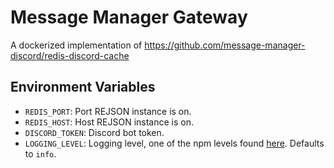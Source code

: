 # Message Manager Gateway

A dockerized implementation of https://github.com/message-manager-discord/redis-discord-cache

## Environment Variables

- `REDIS_PORT`: Port REJSON instance is on.
- `REDIS_HOST`: Host REJSON instance is on.
- `DISCORD_TOKEN`: Discord bot token.
- `LOGGING_LEVEL`: Logging level, one of the npm levels found [here](https://github.com/winstonjs/winston#logging-levels). Defaults to `info`.
